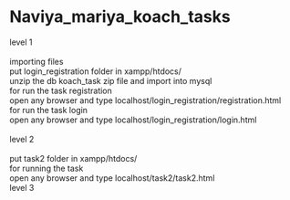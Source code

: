 # Naviya_mariya_koach_tasks
level 1<br /><br />
importing files<br />
put login_registration folder in xampp/htdocs/<br />
unzip the db koach_task zip file and import into mysql<br />
for run the task registration<br />
open any browser and type localhost/login_registration/registration.html<br />
for run the task login<br />
open any browser and type localhost/login_registration/login.html<br /><br />
level 2<br /><br />
put task2 folder in xampp/htdocs/<br />
for running the task<br />
open any browser and type localhost/task2/task2.html<br />
level 3
